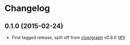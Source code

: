 # Changelog

## 0.1.0 (2015-02-24)

*   First tagged release, split off from [clue/graph](https://github.com/clue/graph) v0.8.0
    ([#1](https://github.com/graphp/trivial-graph-format/issues/1))
